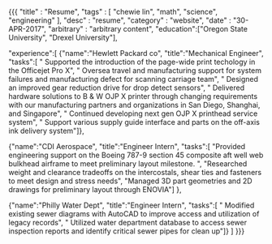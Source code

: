 {{{
  "title" : "Resume",
  "tags" : [ "chewie lin", "math", "science", "engineering" ],
  "desc" : "resume",
  "category" : "website",
  "date" : "30-APR-2017",
  "arbitrary" : "arbitrary content",
"education":["Oregon State University", "Drexel University"],

"experience":[ 
{"name":"Hewlett Packard co", "title":"Mechanical Engineer", 
"tasks":[ " Supported the introduction of the page-wide print techology in the Officejet Pro X", 
" Oversea travel and manufacturing support for system failures and manufacturing defect for scanning carriage team", 
" Designed an improved gear reduction drive for drop detect sensors", 
" Delivered hardware solutions to B & W OJP X printer through changing requirements with our manufacturing partners and organizations in San Diego, Shanghai, and Singapore", 
" Continued developing next gen OJP X printhead service system", 
" Support various supply guide interface and parts on the off-axis ink delivery system"]},

{"name":"CDI Aerospace", "title":"Engineer Intern", 
"tasks":[ "Provided engineering support on the Boeing 787-9 section 45 composite aft well web bulkhead airframe to meet preliminary layout milestone. ", 
"Researched weight and clearance tradeoffs on the intercostals, shear ties and fasteners to meet design and stress needs", 
"Managed 3D part geometries and 2D drawings for preliminary layout through ENOVIA"] },

{"name":"Philly Water Dept", "title":"Engineer Intern", 
"tasks":[ " Modified existing sewer diagrams with AutoCAD to improve access and utilization of legacy records", 
" Utilized water department database to access sewer inspection reports and identify critical sewer pipes for clean up"]}
]
}}}


